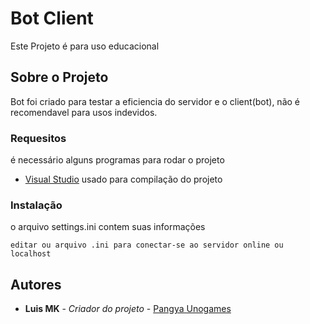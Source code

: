 # Bot Client

Este Projeto é para uso educacional

## Sobre o Projeto

Bot foi criado para testar a eficiencia do servidor e o client(bot), não é recomendavel para usos indevidos.

### Requesitos

é necessário alguns programas para rodar o projeto

* [Visual Studio](https://visualstudio.microsoft.com/pt-br/) usado para compilação do projeto

### Instalação

o arquivo settings.ini contem suas informações

```
editar ou arquivo .ini para conectar-se ao servidor online ou localhost
```

## Autores

* **Luis MK** - *Criador do projeto* - [Pangya Unogames](https://github.com/luismk)
